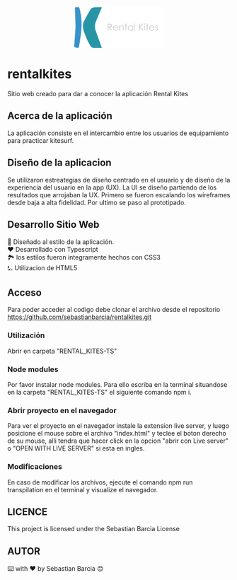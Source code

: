 <div align="center"logo>
    <img width="40%" src ="/public/images/logo-readme.svg">
</div>

# rentalkites
Sitio web creado para dar a conocer la aplicación Rental Kites

## Acerca de la aplicación
La aplicación consiste en el intercambio entre los usuarios de equipamiento para practicar kitesurf.

## Diseño de la aplicacion 
Se utilizaron estreategias de diseño centrado en el usuario y de diseño de la experiencia del usuario en la app (UX). 
La UI se diseño partiendo de los resultados que arrojaban la UX. Primero se fueron escalando los wireframes desde baja a alta fidelidad. Por ultimo se paso al prototipado. 

## Desarrollo Sitio Web
📱 Diseñado al estilo de la aplicación. <br>
❤️ Desarrollado con Typescript<br>
🏞️ los estilos fueron integramente hechos con CSS3 <br>
⛡ Utilizacion de HTML5 <br>

## Acceso
Para poder acceder al codigo debe clonar el archivo desde el repositorio https://github.com/sebastianbarcia/rentalkites.git

### Utilización  
Abrir en carpeta "RENTAL_KITES-TS"

### Node modules
Por favor instalar node modules. Para ello escriba en la terminal situandose en la carpeta "RENTAL_KITES-TS" el siguiente comando npm i.

### Abrir proyecto en el navegador
Para ver el proyecto en el navegador instale la extension live server, y luego posicione el mouse sobre el archivo "index.html" y teclee el boton derecho de su mouse, alli tendra que hacer click en la opcion "abrir con Live server" o "OPEN WITH LIVE SERVER" si esta en ingles.

### Modificaciones
En caso de modificar los archivos, ejecute el comando npm run transpilation en el terminal y visualize el navegador.


## LICENCE 
This project is licensed under the Sebastian Barcia License 


## AUTOR
⌨️ with ❤️ by Sebastian Barcia 😊


